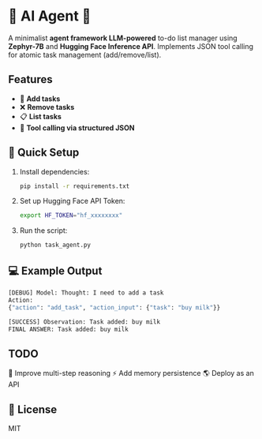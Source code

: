 # 🤖 AI Agent 🧠 
A minimalist **agent framework LLM-powered** to-do list manager using **Zephyr-7B** and **Hugging Face Inference API**. Implements JSON tool calling for atomic task management (add/remove/list).

## Features  
- 📝 **Add tasks**  
- ❌ **Remove tasks**  
- 📋 **List tasks**  
- 🎯 **Tool calling via structured JSON**  

## 🚀 Quick Setup 
1. Install dependencies:  
   ```bash
   pip install -r requirements.txt
   
2. Set up Hugging Face API Token:
   ```bash
   export HF_TOKEN="hf_xxxxxxxx"

3. Run the script:
   ```bash
   python task_agent.py

## 💻 Example Output
```bash
[DEBUG] Model: Thought: I need to add a task
Action:
{"action": "add_task", "action_input": {"task": "buy milk"}}

[SUCCESS] Observation: Task added: buy milk
FINAL ANSWER: Task added: buy milk
```

## TODO
🔄 Improve multi-step reasoning
⚡ Add memory persistence
🌎 Deploy as an API

## 📜 License  
MIT 
